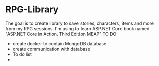 # RPG-Library
The goal is to create library to save stories, characters, items and more from my RPG sessions.
I'm using to learn ASP.NET Core book named "ASP.NET Core in Action, Third Edition MEAP"
TO DO:
- create docker to contain MongoDB database
- create communication with database
- To do list
- 